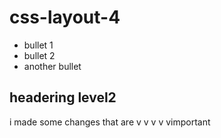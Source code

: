 # css-layout-4

* bullet 1
* bullet 2
* another bullet

## headering level2 

i made some changes that are v v v v vimportant